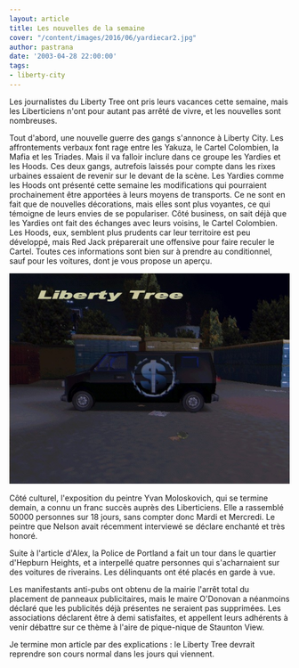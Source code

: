 ```yaml
---
layout: article
title: Les nouvelles de la semaine
cover: "/content/images/2016/06/yardiecar2.jpg"
author: pastrana
date: '2003-04-28 22:00:00'
tags:
- liberty-city
---
```


Les journalistes du Liberty Tree ont pris leurs vacances cette semaine, mais les Liberticiens n'ont pour autant pas arrêté de vivre, et les nouvelles sont nombreuses.

Tout d'abord, une nouvelle guerre des gangs s'annonce à Liberty City. Les affrontements verbaux font rage entre les Yakuza, le Cartel Colombien, la Mafia et les Triades. Mais il va falloir inclure dans ce groupe les Yardies et les Hoods. Ces deux gangs, autrefois laissés pour compte dans les rixes urbaines essaient de revenir sur le devant de la scène. Les Yardies comme les Hoods ont présenté cette semaine les modifications qui pourraient prochainement être apportées à leurs moyens de transports. Ce ne sont en fait que de nouvelles décorations, mais elles sont plus voyantes, ce qui témoigne de leurs envies de se populariser. Côté business, on sait déjà que les Yardies ont fait des échanges avec leurs voisins, le Cartel Colombien. Les Hoods, eux, semblent plus prudents car leur territoire est peu développé, mais Red Jack préparerait une offensive pour faire reculer le Cartel. Toutes ces informations sont bien sur à prendre au conditionnel, sauf pour les voitures, dont je vous propose un aperçu.

![](  /content/images/2016/06/hoods%24.jpg)

Côté culturel, l'exposition du peintre Yvan Moloskovich, qui se termine demain, a connu un franc succès auprès des Liberticiens. Elle a rassemblé 50000 personnes sur 18 jours, sans compter donc Mardi et Mercredi. Le peintre que Nelson avait récemment interviewé se déclare enchanté et très honoré.

Suite à l'article d'Alex, la Police de Portland a fait un tour dans le quartier d'Hepburn Heights, et a interpellé quatre personnes qui s'acharnaient sur des voitures de riverains. Les délinquants ont été placés en garde à vue.

Les manifestants anti-pubs ont obtenu de la mairie l'arrêt total du placement de panneaux publicitaires, mais le maire O'Donovan a néanmoins déclaré que les publicités déjà présentes ne seraient pas supprimées. Les associations déclarent être à demi satisfaites, et appellent leurs adhérents à venir débattre sur ce thème à l'aire de pique-nique de Staunton View.

Je termine mon article par des explications : le Liberty Tree devrait reprendre son cours normal dans les jours qui viennent.

<!--kg-card-end: markdown-->
